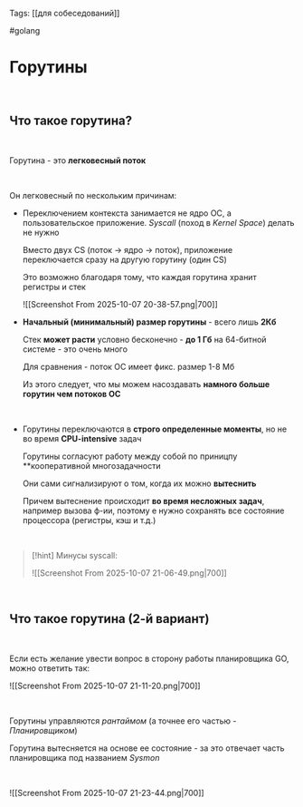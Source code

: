 Tags: [[для собеседований]]

#golang 



# Горутины


 


## Что такое горутина?


 


Горутина - это **легковесный поток**

 


Он легковесный по нескольким причинам:

- Переключением контекста занимается не ядро ОС, а пользовательское приложение. *Syscall* (поход в *Kernel Space*) делать не нужно
  
	Вместо двух CS (поток -> ядро -> поток), приложение переключается сразу на другую горутину (один CS)
	
	Это возможно благодаря тому, что каждая горутина хранит регистры и стек
	
	![[Screenshot From 2025-10-07 20-38-57.png|700]]
	 
	 


- **Начальный (минимальный) размер горутины** - всего лишь **2Кб**
  
	Стек **может расти** условно бесконечно - **до 1 Гб** на 64-битной системе - это очень много  
	
	Для сравнения - поток ОС имеет фикс. размер 1-8 Мб
	
	Из этого следует, что мы можем насоздавать **намного больше горутин чем потоков ОС**
  
 
 

  
- Горутины переключаются в  **строго определенные моменты**, но не во время **CPU-intensive** задач
  
	Горутины согласуют работу между собой по приницпу **кооперативной 
	многозадачности
	
	Они сами сигнализируют о том, когда их можно **вытеснить**
	
	Причем вытеснение происходит **во время несложных задач**, например вызова ф-ии, поэтому е нужно сохранять все состояние процессора (регистры, кэш и т.д.)

 


> [!hint] 
> Минусы syscall:
> 
> ![[Screenshot From 2025-10-07 21-06-49.png|700]] 

 
 

## Что такое горутина (2-й вариант)

&emsp;

Если есть желание увести вопрос в сторону работы планировщика GO, можно ответить так:

![[Screenshot From 2025-10-07 21-11-20.png|700]]

&emsp;

Горутины управляются *рантаймом* (а точнее его частью - *Планировщиком*)

Горутина вытесняется на основе ее состояние - за это отвечает часть планировщика под названием *Sysmon*

&emsp;

![[Screenshot From 2025-10-07 21-23-44.png|700]]
 




